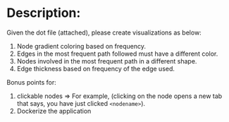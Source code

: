 # Description:

Given the dot file (attached), please create visualizations as below:

1. Node gradient coloring based on frequency.
2. Edges in the most frequent path followed must have a different color.
3. Nodes involved in the most frequent path in a different shape.
4. Edge thickness based on frequency of the edge used.

Bonus points for:

1. clickable nodes => For example, (clicking on the node opens a new tab that says, you have just clicked `<nodename>`).
2. Dockerize the application
